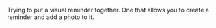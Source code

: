 Trying to put a visual reminder together. One that allows you to create a reminder and add a photo to it.
